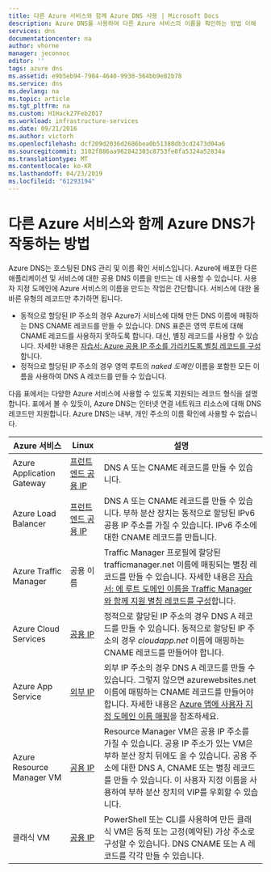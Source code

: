 ```yaml
---
title: 다른 Azure 서비스와 함께 Azure DNS 사용 | Microsoft Docs
description: Azure DNS를 사용하여 다른 Azure 서비스의 이름을 확인하는 방법 이해
services: dns
documentationcenter: na
author: vhorne
manager: jeconnoc
editor: ''
tags: azure dns
ms.assetid: e9b5eb94-7984-4640-9930-564bb9e82b78
ms.service: dns
ms.devlang: na
ms.topic: article
ms.tgt_pltfrm: na
ms.custom: H1Hack27Feb2017
ms.workload: infrastructure-services
ms.date: 09/21/2016
ms.author: victorh
ms.openlocfilehash: dcf209d2036d2686bea0b51380db3cd2473d04a6
ms.sourcegitcommit: 3102f886aa962842303c8753fe8fa5324a52834a
ms.translationtype: MT
ms.contentlocale: ko-KR
ms.lasthandoff: 04/23/2019
ms.locfileid: "61293194"
---
```

# <a name="how-azure-dns-works-with-other-azure-services"></a>다른 Azure 서비스와 함께 Azure DNS가 작동하는 방법

Azure DNS는 호스팅된 DNS 관리 및 이름 확인 서비스입니다. Azure에 배포한 다른 애플리케이션 및 서비스에 대한 공용 DNS 이름을 만드는 데 사용할 수 있습니다. 사용자 지정 도메인에 Azure 서비스의 이름을 만드는 작업은 간단합니다. 서비스에 대한 올바른 유형의 레코드만 추가하면 됩니다.

* 동적으로 할당된 IP 주소의 경우 Azure가 서비스에 대해 만든 DNS 이름에 매핑하는 DNS CNAME 레코드를 만들 수 있습니다. DNS 표준은 영역 루트에 대해 CNAME 레코드를 사용하지 못하도록 합니다. 대신, 별칭 레코드를 사용할 수 있습니다. 자세한 내용은 [자습서: Azure 공용 IP 주소를 가리키도록 별칭 레코드를 구성](tutorial-alias-pip.md)합니다.
* 정적으로 할당된 IP 주소의 경우 영역 루트의 *naked 도메인* 이름을 포함한 모든 이름을 사용하여 DNS A 레코드를 만들 수 있습니다.

다음 표에서는 다양한 Azure 서비스에 사용할 수 있도록 지원되는 레코드 형식을 설명합니다. 표에서 볼 수 있듯이, Azure DNS는 인터넷 연결 네트워크 리소스에 대해 DNS 레코드만 지원합니다. Azure DNS는 내부, 개인 주소의 이름 확인에 사용할 수 없습니다.

| Azure 서비스 | Linux | 설명 |
| --- | --- | --- |
| Azure Application Gateway |[프런트 엔드 공용 IP](dns-custom-domain.md#public-ip-address) |DNS A 또는 CNAME 레코드를 만들 수 있습니다. |
| Azure Load Balancer |[프런트 엔드 공용 IP](dns-custom-domain.md#public-ip-address) |DNS A 또는 CNAME 레코드를 만들 수 있습니다. 부하 분산 장치는 동적으로 할당된 IPv6 공용 IP 주소를 가질 수 있습니다. IPv6 주소에 대한 CNAME 레코드를 만듭니다. |
| Azure Traffic Manager |공용 이름 |Traffic Manager 프로필에 할당된 trafficmanager.net 이름에 매핑되는 별칭 레코드를 만들 수 있습니다. 자세한 내용은 [자습서: 에 루트 도메인 이름을 Traffic Manager와 함께 지원 별칭 레코드를 구성](tutorial-alias-tm.md)합니다. |
| Azure Cloud Services |[공용 IP](dns-custom-domain.md#public-ip-address) |정적으로 할당된 IP 주소의 경우 DNS A 레코드를 만들 수 있습니다. 동적으로 할당된 IP 주소의 경우 *cloudapp.net* 이름에 매핑하는 CNAME 레코드를 만들어야 합니다.|
| Azure App Service | [외부 IP](dns-custom-domain.md#app-service-web-apps) |외부 IP 주소의 경우 DNS A 레코드를 만들 수 있습니다. 그렇지 않으면 azurewebsites.net 이름에 매핑하는 CNAME 레코드를 만들어야 합니다. 자세한 내용은 [Azure 앱에 사용자 지정 도메인 이름 매핑](../app-service/app-service-web-tutorial-custom-domain.md)을 참조하세요. |
| Azure Resource Manager VM |[공용 IP](dns-custom-domain.md#public-ip-address) |Resource Manager VM은 공용 IP 주소를 가질 수 있습니다. 공용 IP 주소가 있는 VM은 부하 분산 장치 뒤에도 올 수 있습니다. 공용 주소에 대한 DNS A, CNAME 또는 별칭 레코드를 만들 수 있습니다. 이 사용자 지정 이름을 사용하여 부하 분산 장치의 VIP를 우회할 수 있습니다. |
| 클래식 VM |[공용 IP](dns-custom-domain.md#public-ip-address) |PowerShell 또는 CLI를 사용하여 만든 클래식 VM은 동적 또는 고정(예약된) 가상 주소로 구성할 수 있습니다. DNS CNAME 또는 A 레코드를 각각 만들 수 있습니다. |
